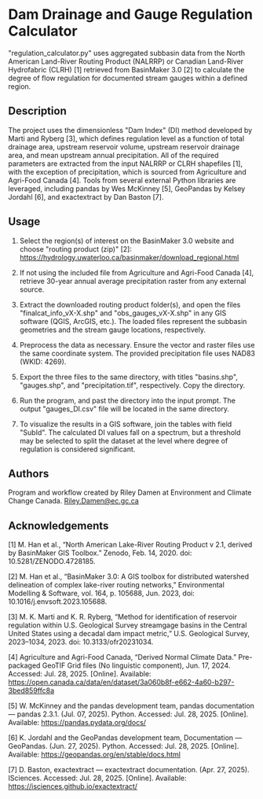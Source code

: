 # Dam Drainage and Gauge Regulation Calculator

"regulation_calculator.py" uses aggregated subbasin data from the North American Land-River Routing Product (NALRRP)
or Canadian Land-River Hydrofabric (CLRH) [1] retrieved from BasinMaker 3.0 [2] to calculate the degree of flow
regulation for documented stream gauges within a defined region.

## Description

The project uses the dimensionless "Dam Index" (DI) method developed by Marti and Ryberg [3], which defines regulation
level as a function of total drainage area, upstream reservoir volume, upstream reservoir drainage area, and mean
upstream annual precipitation. All of the required parameters are extracted from the input NALRRP or CLRH shapefiles
[1], with the exception of precipitation, which is sourced from Agriculture and Agri-Food Canada [4]. Tools from
several external Python libraries are leveraged, including pandas by Wes McKinney [5], GeoPandas by Kelsey Jordahl [6],
and exactextract by Dan Baston [7].

## Usage

1.  Select the region(s) of interest on the BasinMaker 3.0 website and choose "routing product (zip)" [2]:
	https://hydrology.uwaterloo.ca/basinmaker/download_regional.html

2.  If not using the included file from Agriculture and Agri-Food Canada [4], retrieve 30-year annual average
	precipitation raster from any external source.

3.  Extract the downloaded routing product folder(s), and open the files "finalcat_info_vX-X.shp" and
	"obs_gauges_vX-X.shp" in any GIS software (QGIS, ArcGIS, etc.). The loaded files represent the subbasin
	geometries and the stream gauge locations, respectively.
	
4.  Preprocess the data as necessary. Ensure the vector and raster files use the same coordinate system. The provided
	precipitation file uses NAD83 (WKID: 4269).
	
5.  Export the three files to the same directory, with titles "basins.shp", "gauges.shp", and "precipitation.tif",
	respectively. Copy the directory.
	
6.  Run the program, and past the directory into the input prompt. The output "gauges_DI.csv" file will be located in
	the same directory.
	
7.  To visualize the results in a GIS software, join the tables with field "SubId". The calculated DI values fall on a
	spectrum, but a threshold may be selected to split the dataset at the level where degree of regulation is
	considered significant.

## Authors

Program and workflow created by Riley Damen at Environment and Climate Change Canada. Riley.Damen@ec.gc.ca

## Acknowledgements

[1] M. Han et al., “North American Lake-River Routing Product v 2.1, derived by BasinMaker GIS Toolbox.” Zenodo, Feb.
	14, 2020. doi: 10.5281/ZENODO.4728185.
	
[2] M. Han et al., “BasinMaker 3.0: A GIS toolbox for distributed watershed delineation of complex lake-river routing
	networks,” Environmental Modelling & Software, vol. 164, p. 105688, Jun. 2023, doi: 10.1016/j.envsoft.2023.105688.
	
[3] M. K. Marti and K. R. Ryberg, “Method for identification of reservoir regulation within U.S. Geological Survey
	streamgage basins in the Central United States using a decadal dam impact metric,” U.S. Geological Survey,
	2023–1034, 2023. doi: 10.3133/ofr20231034.
	
[4] Agriculture and Agri-Food Canada, “Derived Normal Climate Data.” Pre-packaged GeoTIF Grid files (No linguistic
	component), Jun. 17, 2024. Accessed: Jul. 28, 2025. [Online]. Available:
	https://open.canada.ca/data/en/dataset/3a060b8f-e662-4a60-b297-3bed859ffc8a
	
[5] W. McKinney and the pandas development team, pandas documentation — pandas 2.3.1. (Jul. 07, 2025). Python.
	Accessed: Jul. 28, 2025. [Online]. Available: https://pandas.pydata.org/docs/
	
[6] K. Jordahl and the GeoPandas development team, Documentation — GeoPandas. (Jun. 27, 2025). Python. Accessed: Jul.
	28, 2025. [Online]. Available: https://geopandas.org/en/stable/docs.html
	
[7] D. Baston, exactextract — exactextract documentation. (Apr. 27, 2025). ISciences. Accessed: Jul. 28, 2025.
	[Online]. Available: https://isciences.github.io/exactextract/
